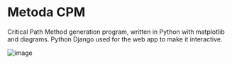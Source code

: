 ﻿# Metoda CPM
Critical Path Method generation program, written in Python with matplotlib and diagrams. Python Django used for the web app to make it interactive.

 ![image](https://github.com/phisiic/MetodaCPM/assets/63189115/75af5f6f-c470-4b97-80b4-af9c25f36cf1)

